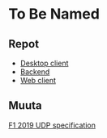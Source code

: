 # To Be Named

## Repot

* [Desktop client](https://github.com/FINDarkside/tobenamed-desktop-client)
* [Backend](https://github.com/FINDarkside/tobenamed-backend)
* [Web client](https://github.com/FINDarkside/tobenamed-web-client)

## Muuta

[F1 2019 UDP specification](https://forums.codemasters.com/topic/44592-f1-2019-udp-specification/)
